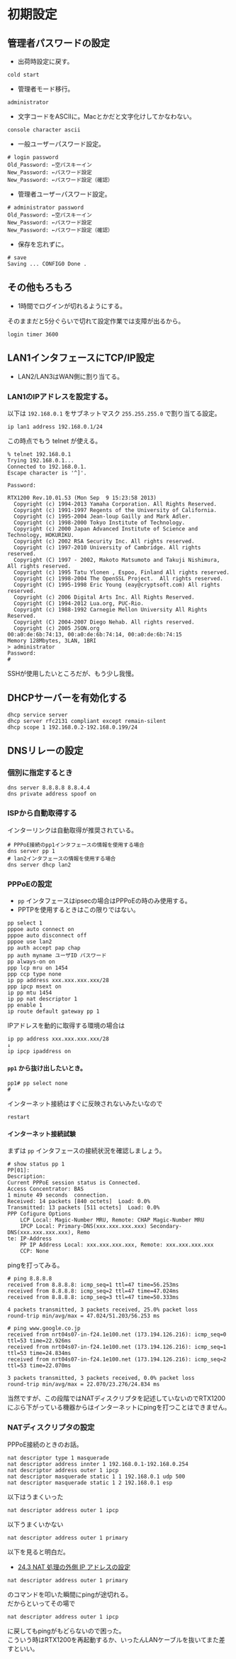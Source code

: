 初期設定
=========

管理者パスワードの設定
----------------------

- 出荷時設定に戻す。

```
cold start
```

- 管理者モード移行。

```
administrator
```

- 文字コードをASCIIに。Macとかだと文字化けしてかなわない。

```
console character ascii
```

- 一般ユーザーパスワード設定。

```
# login password 
Old_Password: ←空パスキーイン
New_Password: ←パスワード設定 
New_Password: ←パスワード設定（確認） 
```

- 管理者ユーザーパスワード設定。

```
# administrator password 
Old_Password: ←空パスキーイン 
New_Password: ←パスワード設定 
New_Password: ←パスワード設定（確認） 
```

- 保存を忘れずに。

```
# save 
Saving ... CONFIG0 Done .
```

その他もろもろ
---------------

- 1時間でログインが切れるようにする。

そのままだと5分ぐらいで切れて設定作業では支障が出るから。

```
login timer 3600
```

LAN1インタフェースにTCP/IP設定
------------------------------

- LAN2/LAN3はWAN側に割り当てる。

### LAN1のIPアドレスを設定する。

以下は `192.168.0.1` をサブネットマスク `255.255.255.0` で割り当てる設定。

```
ip lan1 address 192.168.0.1/24
```

この時点でもう telnet が使える。

```
% telnet 192.168.0.1
Trying 192.168.0.1...
Connected to 192.168.0.1.
Escape character is '^]'.

Password: 

RTX1200 Rev.10.01.53 (Mon Sep  9 15:23:58 2013)
  Copyright (c) 1994-2013 Yamaha Corporation. All Rights Reserved.
  Copyright (c) 1991-1997 Regents of the University of California.
  Copyright (c) 1995-2004 Jean-loup Gailly and Mark Adler.
  Copyright (c) 1998-2000 Tokyo Institute of Technology.
  Copyright (c) 2000 Japan Advanced Institute of Science and Technology, HOKURIKU.
  Copyright (c) 2002 RSA Security Inc. All rights reserved.
  Copyright (c) 1997-2010 University of Cambridge. All rights reserved.
  Copyright (C) 1997 - 2002, Makoto Matsumoto and Takuji Nishimura, All rights reserved.
  Copyright (c) 1995 Tatu Ylonen , Espoo, Finland All rights reserved.
  Copyright (c) 1998-2004 The OpenSSL Project.  All rights reserved.
  Copyright (C) 1995-1998 Eric Young (eay@cryptsoft.com) All rights reserved.
  Copyright (c) 2006 Digital Arts Inc. All Rights Reserved.
  Copyright (C) 1994-2012 Lua.org, PUC-Rio.
  Copyright (c) 1988-1992 Carnegie Mellon University All Rights Reserved.
  Copyright (C) 2004-2007 Diego Nehab. All rights reserved.
  Copyright (c) 2005 JSON.org
00:a0:de:6b:74:13, 00:a0:de:6b:74:14, 00:a0:de:6b:74:15
Memory 128Mbytes, 3LAN, 1BRI
> administrator 
Password: 
# 
```

SSHが使用したいところだが、もう少し我慢。

DHCPサーバーを有効化する
------------------------

```
dhcp service server 
dhcp server rfc2131 compliant except remain-silent 
dhcp scope 1 192.168.0.2-192.168.0.199/24 
```

DNSリレーの設定
----------------

### 個別に指定するとき

```
dns server 8.8.8.8 8.8.4.4 
dns private address spoof on
```

### ISPから自動取得する

インターリンクは自動取得が推奨されている。

```
# PPPoE接続のpp1インタフェースの情報を使用する場合
dns server pp 1
# lan2インタフェースの情報を使用する場合
dns server dhcp lan2
```

### PPPoEの設定

* `pp` インタフェースはipsecの場合はPPPoEの時のみ使用する。
* PPTPを使用するときはこの限りではない。

```
pp select 1
pppoe auto connect on
pppoe auto disconnect off
pppoe use lan2
pp auth accept pap chap
pp auth myname ユーザID パスワード
pp always-on on
ppp lcp mru on 1454
ppp ccp type none
ip pp address xxx.xxx.xxx.xxx/28
ppp ipcp msext on
ip pp mtu 1454
ip pp nat descriptor 1
pp enable 1
ip route default gateway pp 1
```

IPアドレスを動的に取得する環境の場合は

```
ip pp address xxx.xxx.xxx.xxx/28
↓
ip ipcp ipaddress on
```

#### `pp1` から抜け出したいとき。

```
pp1# pp select none
#
```

インターネット接続はすぐに反映されないみたいなので

```
restart
```

#### インターネット接続試験

まずは `pp` インタフェースの接続状況を確認しましょう。

```
# show status pp 1
PP[01]:
Description: 
Current PPPoE session status is Connected.
Access Concentrator: BAS
1 minute 49 seconds  connection.
Received: 14 packets [840 octets]  Load: 0.0%
Transmitted: 13 packets [511 octets]  Load: 0.0%
PPP Cofigure Options
    LCP Local: Magic-Number MRU, Remote: CHAP Magic-Number MRU
    IPCP Local: Primary-DNS(xxx.xxx.xxx.xxx) Secondary-DNS(xxx.xxx.xxx.xxx), Remo
te: IP-Address
    PP IP Address Local: xxx.xxx.xxx.xxx, Remote: xxx.xxx.xxx.xxx
    CCP: None
```

pingを打ってみる。

```
# ping 8.8.8.8 
received from 8.8.8.8: icmp_seq=1 ttl=47 time=56.253ms
received from 8.8.8.8: icmp_seq=2 ttl=47 time=47.024ms
received from 8.8.8.8: icmp_seq=3 ttl=47 time=50.333ms

4 packets transmitted, 3 packets received, 25.0% packet loss
round-trip min/avg/max = 47.024/51.203/56.253 ms
```

```
# ping www.google.co.jp 
received from nrt04s07-in-f24.1e100.net (173.194.126.216): icmp_seq=0 ttl=53 time=22.926ms
received from nrt04s07-in-f24.1e100.net (173.194.126.216): icmp_seq=1 ttl=53 time=24.834ms
received from nrt04s07-in-f24.1e100.net (173.194.126.216): icmp_seq=2 ttl=53 time=22.070ms

3 packets transmitted, 3 packets received, 0.0% packet loss
round-trip min/avg/max = 22.070/23.276/24.834 ms
```

当然ですが、この段階ではNATディスクリプタを記述していないのでRTX1200にぶら下がっている機器からはインターネットにpingを打つことはできません。

### NATディスクリプタの設定

PPPoE接続のときのお話。

```
nat descriptor type 1 masquerade
nat descriptor address innter 1 192.168.0.1-192.168.0.254
nat descriptor address outer 1 ipcp
nat descriptor masquerade static 1 1 192.168.0.1 udp 500
nat descriptor masquerade static 1 2 192.168.0.1 esp
```

以下はうまくいった

```
nat descriptor address outer 1 ipcp
```

以下うまくいかない

```
nat descriptor address outer 1 primary
```

以下を見ると明白だ。

- [24.3 NAT 処理の外側 IP アドレスの設定](http://www.rtpro.yamaha.co.jp/RT/manual/rt-common/nat/nat_descriptor_address_outer.html)

```
nat descriptor address outer 1 primary
```

のコマンドを叩いた瞬間にpingが途切れる。  
だからといってその場で

```
nat descriptor address outer 1 ipcp
```

に戻してもpingがもどらないので困った。  
こういう時はRTX1200を再起動するか、いったんLANケーブルを抜いてまた差すといい。
